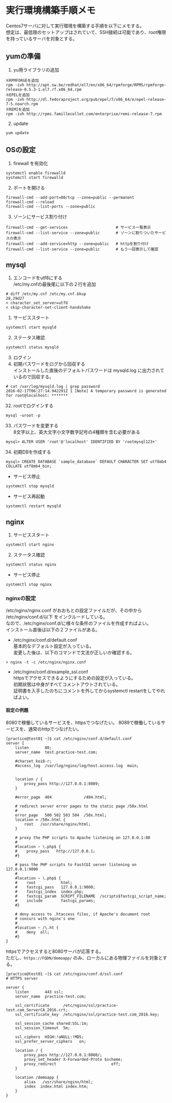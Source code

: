 # 実行環境構築手順メモ

Centos7サーバに対して実行環境を構築する手順を以下にメモする。  
想定は、最低限のセットアップはされていて、SSH接続は可能であり、root権限を持っているサーバを対象とする。

## yumの準備

1. yu用ライブラリの追加  
```
※RPMFORGEを追加  
rpm -ivh http://apt.sw.be/redhat/el7/en/x86_64/rpmforge/RPMS/rpmforge-release-0.5.3-1.el7.rf.x86_64.rpm
※EPELを追加
rpm -ivh http://dl.fedoraproject.org/pub/epel/7/x86_64/e/epel-release-7-5.noarch.rpm
※REMIを追加
rpm -ivh http://rpms.famillecollet.com/enterprise/remi-release-7.rpm
```  
2. update  
```
yum update
```

## OSの設定  

1. firewall を有効化  
```
systemctl enable firewalld
systemctl start firewalld
```
2. ポートを開ける  
```
firewall-cmd --add-port=80/tcp --zone=public --permanent
firewall-cmd --reload
firewall-cmd --list-ports --zone=public
```
3. ゾーンにサービス割り付け
```
firewall-cmd --get-services                     # サービス一覧表示
firewall-cmd --list-service --zone=public       # ゾーンに割りついたサービスの表示
firewall-cmd --add-service=http --zone=public   # httpを割り付け
firewall-cmd --list-service --zone=public       # もう一回表示して確認
```

## mysql

1. エンコードをutf8にする  
/etc/my.cnfの最後尾に以下の２行を追加
```
# diff /etc/my.cnf /etc/my.cnf.bkup
28,29d27
< character_set_server=utf8
< skip-character-set-client-handshake
```
1. サービススタート
```
systemctl start mysqld
```
2. ステータス確認
```
systemctl status mysqld
```
3. ログイン
  31. 初期パスワードをログから回収する  
  インストールした直後のデフォルトパスワードは mysqld.log に出力されているので回収する。
  ```
  # cat /var/log/mysqld.log | grep password
2016-02-17T06:27:14.942291Z 1 [Note] A temporary password is generated for root@localhost: *******
  ```
  32. rootでログインする
  ```
  mysql -uroot -p
  ```
  33. パスワードを変更する  
  8文字以上、英大文字小文字数字記号の4種類を含む必要がある
  ```
  mysql> ALTER USER 'root'@'localhost' IDENTIFIED BY 'rootmysql123+'
  ```
  34. 初期DBを作成する
  ```
  mysql> CREATE DATABASE `sample_database` DEFAULT CHARACTER SET utf8mb4 COLLATE utf8mb4_bin;
  ```


* サービス停止
```
systemctl stop mysqld
```
* サービス再起動
```
systemctl restart mysqld
```

## nginx

1. サービススタート
```
systemctl start nginx
```
2. ステータス確認
```
systemctl status nginx
```


* サービス停止
```
systemctl stop nginx
```

### nginxの設定

/etc/nginx/nginx.conf がおおもとの設定ファイルだが、その中から /etc/nginx/conf.d/以下 をインクルードしている。  
なので、/etc/nginx/conf.d/に様々な条件のファイルを作成すればよい。  
インストール直後は以下の２ファイルがある。

* /etc/nginx/conf.d/default.conf  
基本的なデフォルト設定が入っている。  
変更した後は、以下のコマンドで文法が正しいか確認する。  
```
> nginx -t -c /etc/nginx/nginx.conf
```
* /etc/nginx/conf.d/example_ssl.conf  
httpsでアクセスできるようにするための設定が入っている。  
初期状態は中身がすべてコメントアウトされている。  
証明書を入手したのちにコメントを外してからsystemctl restartをしてやればよい。  

#### 設定の例題
8080で稼働しているサービスを、httpsでつなげたい。
8089で稼働しているサービスを、通常のhttpでつなげたい。

```
[practice@test01 ~]$ cat /etc/nginx/conf.d/default.conf
server {
    listen       80;
    server_name  test.practice-test.com;

    #charset koi8-r;
    #access_log  /var/log/nginx/log/host.access.log  main;


    location / {
        proxy_pass http://127.0.0.1:8089;
    }

    #error_page  404              /404.html;

    # redirect server error pages to the static page /50x.html
    #
    error_page   500 502 503 504  /50x.html;
    location = /50x.html {
        root   /usr/share/nginx/html;
    }

    # proxy the PHP scripts to Apache listening on 127.0.0.1:80
    #
    #location ~ \.php$ {
    #    proxy_pass   http://127.0.0.1;
    #}

    # pass the PHP scripts to FastCGI server listening on 127.0.0.1:9000
    #
    #location ~ \.php$ {
    #    root           html;
    #    fastcgi_pass   127.0.0.1:9000;
    #    fastcgi_index  index.php;
    #    fastcgi_param  SCRIPT_FILENAME  /scripts$fastcgi_script_name;
    #    include        fastcgi_params;
    #}

    # deny access to .htaccess files, if Apache's document root
    # concurs with nginx's one
    #
    #location ~ /\.ht {
    #    deny  all;
    #}
}
```

httpsでアクセスすると8080サーバが応答する。  
ただし、`https://FQDN/demoapp/` のみ、ローカルにある物理ファイルを対象とする。  

```
[practice@test01 ~]$ cat /etc/nginx/conf.d/ssl.conf
# HTTPS server

server {
    listen       443 ssl;
    server_name  practice-test.com;

    ssl_certificate      /etc/nginx/ssl/practice-test.com_ServerCA_2016.crt;
    ssl_certificate_key  /etc/nginx/ssl/practice-test.com_2016.key;

    ssl_session_cache shared:SSL:1m;
    ssl_session_timeout  5m;

    ssl_ciphers  HIGH:!aNULL:!MD5;
    ssl_prefer_server_ciphers   on;

    location / {
        proxy_pass http://127.0.0.1:8080/;
        proxy_set_header X-Forwarded-Proto $scheme;
        proxy_redirect                        off;
    }

    location /demoapp {
        alias   /usr/share/nginx/html;
        index  index.html index.htm;
    }
}
```
